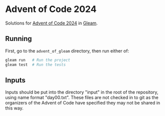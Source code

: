 # Advent of Code 2024

Solutions for [Advent of Code 2024](https://adventofcode.com/2024) in [Gleam](https://gleam.run).

## Running
First, go to the `advent_of_gleam` directory, then run either of:

```sh
gleam run   # Run the project
gleam test  # Run the tests
```

## Inputs
Inputs should be put into the directory "input" in the root of the repository, using
name format "day00.txt". These files are not checked in to git as the organizers of
the Advent of Code have specified they may not be shared in this way.